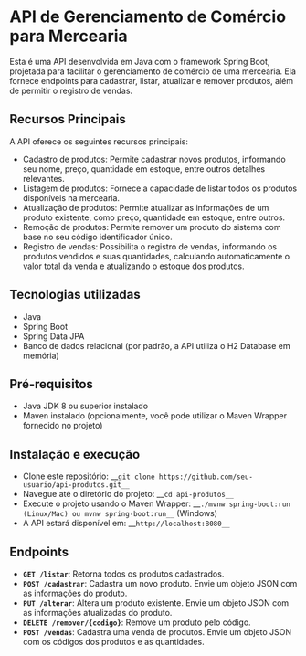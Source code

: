 # API de Gerenciamento de Comércio para Mercearia
Esta é uma API desenvolvida em Java com o framework Spring Boot, projetada para facilitar o gerenciamento de comércio de uma mercearia. Ela fornece endpoints para cadastrar, listar, atualizar e remover produtos, além de permitir o registro de vendas.

## Recursos Principais
A API oferece os seguintes recursos principais:

- Cadastro de produtos: Permite cadastrar novos produtos, informando seu nome, preço, quantidade em estoque, entre outros detalhes relevantes.
- Listagem de produtos: Fornece a capacidade de listar todos os produtos disponíveis na mercearia.
- Atualização de produtos: Permite atualizar as informações de um produto existente, como preço, quantidade em estoque, entre outros.
- Remoção de produtos: Permite remover um produto do sistema com base no seu código identificador único.
- Registro de vendas: Possibilita o registro de vendas, informando os produtos vendidos e suas quantidades, calculando automaticamente o valor total da venda e atualizando o estoque dos produtos.

## Tecnologias utilizadas
- Java
- Spring Boot
- Spring Data JPA
- Banco de dados relacional (por padrão, a API utiliza o H2 Database em memória)

## Pré-requisitos
- Java JDK 8 ou superior instalado
- Maven instalado (opcionalmente, você pode utilizar o Maven Wrapper fornecido no projeto)

## Instalação e execução
- Clone este repositório: __`git clone https://github.com/seu-usuario/api-produtos.git__`
- Navegue até o diretório do projeto: __`cd api-produtos__`
- Execute o projeto usando o Maven Wrapper: __`./mvnw spring-boot:run (Linux/Mac) ou mvnw spring-boot:run__` (Windows)
- A API estará disponível em: __`http://localhost:8080__`

## Endpoints
- __`GET /listar`__: Retorna todos os produtos cadastrados.
- __`POST /cadastrar`__: Cadastra um novo produto. Envie um objeto JSON com as informações do produto.
- __`PUT /alterar`__: Altera um produto existente. Envie um objeto JSON com as informações atualizadas do produto.
- __`DELETE /remover/{codigo}`__: Remove um produto pelo código.
- __`POST /vendas`__: Cadastra uma venda de produtos. Envie um objeto JSON com os códigos dos produtos e as quantidades.